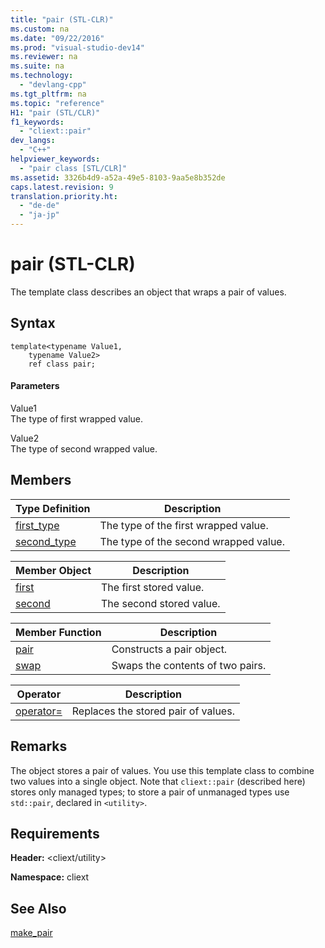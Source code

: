 ```yaml
---
title: "pair (STL-CLR)"
ms.custom: na
ms.date: "09/22/2016"
ms.prod: "visual-studio-dev14"
ms.reviewer: na
ms.suite: na
ms.technology: 
  - "devlang-cpp"
ms.tgt_pltfrm: na
ms.topic: "reference"
H1: "pair (STL/CLR)"
f1_keywords: 
  - "cliext::pair"
dev_langs: 
  - "C++"
helpviewer_keywords: 
  - "pair class [STL/CLR]"
ms.assetid: 3326b4d9-a52a-49e5-8103-9aa5e8b352de
caps.latest.revision: 9
translation.priority.ht: 
  - "de-de"
  - "ja-jp"
---
```

# pair (STL-CLR)
The template class describes an object that wraps a pair of values.  
  
## Syntax  
  
```  
template<typename Value1,  
    typename Value2>  
    ref class pair;  
```  
  
#### Parameters  
 Value1  
 The type of first wrapped value.  
  
 Value2  
 The type of second wrapped value.  
  
## Members  
  
|Type Definition|Description|  
|---------------------|-----------------|  
|[first_type](../vs140/pair--first_type--stl-clr-.md)|The type of the first wrapped value.|  
|[second_type](../vs140/pair--second_type--stl-clr-.md)|The type of the second wrapped value.|  
  
|Member Object|Description|  
|-------------------|-----------------|  
|[first](../vs140/pair--first--stl-clr-.md)|The first stored value.|  
|[second](../vs140/pair--second--stl-clr-.md)|The second stored value.|  
  
|Member Function|Description|  
|---------------------|-----------------|  
|[pair](../vs140/pair--pair--stl-clr-.md)|Constructs a pair object.|  
|[swap](../vs140/pair--swap--stl-clr-.md)|Swaps the contents of two pairs.|  
  
|Operator|Description|  
|--------------|-----------------|  
|[operator=](../vs140/pair--operator=--stl-clr-.md)|Replaces the stored pair of values.|  
  
## Remarks  
 The object stores a pair of values. You use this template class to combine two values into a single object. Note that `cliext::pair` (described here) stores only managed types; to store a pair of unmanaged types use `std::pair`, declared in `<utility>`.  
  
## Requirements  
 **Header:** \<cliext/utility>  
  
 **Namespace:** cliext  
  
## See Also  
 [make_pair](../vs140/make_pair--stl-clr-.md)